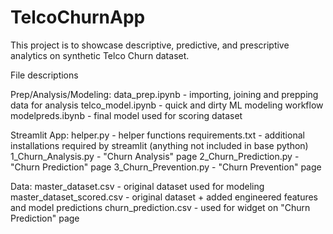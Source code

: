# TelcoChurnApp
This project is to showcase descriptive, predictive, and prescriptive analytics on synthetic Telco Churn dataset.

File descriptions

Prep/Analysis/Modeling:
data_prep.ipynb - importing, joining and prepping data for analysis
telco_model.ipynb - quick and dirty ML modeling workflow
modelpreds.ibynb - final model used for scoring dataset

Streamlit App:
helper.py - helper functions
requirements.txt - additional installations required by streamlit (anything not included in base python)
1_Churn_Analysis.py - "Churn Analysis" page
2_Churn_Prediction.py - "Churn Prediction" page
3_Churn_Prevention.py - "Churn Prevention" page

Data:
master_dataset.csv - original dataset used for modeling
master_dataset_scored.csv - original dataset + added engineered features and model predictions
churn_prediction.csv - used for widget on "Churn Prediction" page






